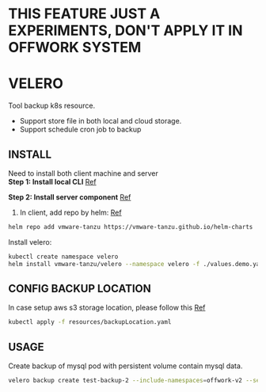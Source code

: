 # THIS FEATURE JUST A EXPERIMENTS, DON'T APPLY IT IN OFFWORK SYSTEM

# VELERO

Tool backup k8s resource.
- Support store file in both local and cloud storage.
- Support schedule cron job to backup

## INSTALL 
Need to install both client machine and server  
**Step 1: Install local CLI** [Ref](https://velero.io/docs/v1.11/basic-install/#install-the-cli) 

**Step 2: Install server component** [Ref](https://github.com/vmware-tanzu/helm-charts/blob/main/charts/velero/README.md#option-2-yaml-file) 

1. In client, add repo by helm: [Ref](https://github.com/vmware-tanzu/helm-charts#usage)

``` bash
helm repo add vmware-tanzu https://vmware-tanzu.github.io/helm-charts
```

Install velero:  

``` bash
kubectl create namespace velero
helm install vmware-tanzu/velero --namespace velero -f ./values.demo.yaml --generate-name
```

## CONFIG BACKUP LOCATION
In case setup aws s3 storage location, please follow this [Ref](https://github.com/vmware-tanzu/velero-plugin-for-aws#setup)  

``` bash
kubectl apply -f resources/backupLocation.yaml
```


## USAGE
Create backup of mysql pod with persistent volume contain mysql data.  

``` bash
velero backup create test-backup-2 --include-namespaces=offwork-v2 --selector app=mysql --include-resources=persistentvolumeclaims/data-offwork-v2-mysql-master-0 --storage-location bsl-aws-s3
```



